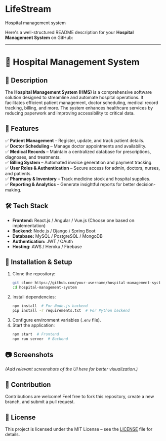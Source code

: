 # LifeStream
Hospital management system

Here's a well-structured README description for your **Hospital Management System** on GitHub:  

---

# 🏥 Hospital Management System  

## 📌 Description  
The **Hospital Management System (HMS)** is a comprehensive software solution designed to streamline and automate hospital operations. It facilitates efficient patient management, doctor scheduling, medical record tracking, billing, and more. The system enhances healthcare services by reducing paperwork and improving accessibility to critical data.  

## 🚀 Features  
✅ **Patient Management** – Register, update, and track patient details.  
✅ **Doctor Scheduling** – Manage doctor appointments and availability.  
✅ **Medical Records** – Maintain a centralized database for prescriptions, diagnoses, and treatments.  
✅ **Billing System** – Automated invoice generation and payment tracking.  
✅ **User Roles & Authentication** – Secure access for admin, doctors, nurses, and patients.  
✅ **Pharmacy & Inventory** – Track medicine stock and hospital supplies.  
✅ **Reporting & Analytics** – Generate insightful reports for better decision-making.  

## 🛠️ Tech Stack  
- **Frontend:** React.js / Angular / Vue.js (Choose one based on implementation)  
- **Backend:** Node.js / Django / Spring Boot  
- **Database:** MySQL / PostgreSQL / MongoDB  
- **Authentication:** JWT / OAuth  
- **Hosting:** AWS / Heroku / Firebase  

## 🎯 Installation & Setup  
1. Clone the repository:  
   ```sh
   git clone https://github.com/your-username/hospital-management-system.git
   cd hospital-management-system
   ```
2. Install dependencies:  
   ```sh
   npm install  # For Node.js backend  
   pip install -r requirements.txt  # For Python backend  
   ```
3. Configure environment variables (`.env` file).  
4. Start the application:  
   ```sh
   npm start  # Frontend  
   npm run server  # Backend  
   ```

## 📷 Screenshots  
*(Add relevant screenshots of the UI here for better visualization.)*  

## 📌 Contribution  
Contributions are welcome! Feel free to fork this repository, create a new branch, and submit a pull request.  

## 📄 License  
This project is licensed under the MIT License – see the [LICENSE](LICENSE) file for details.  

